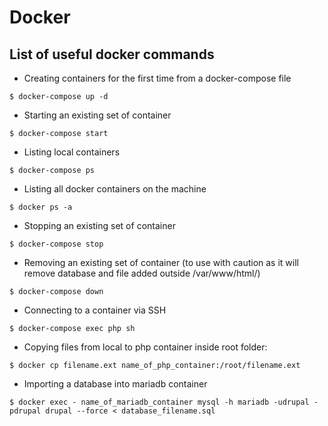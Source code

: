 # Docker

## List of useful docker commands

- Creating containers for the first time from a docker-compose file
```
$ docker-compose up -d
```

- Starting an existing set of container
```
$ docker-compose start
```

- Listing local containers
```
$ docker-compose ps
```

- Listing all docker containers on the machine
```
$ docker ps -a
```

- Stopping an existing set of container
```
$ docker-compose stop
```

- Removing an existing set of container (to use with caution as it will remove database and file added outside /var/www/html/)
```
$ docker-compose down
```

- Connecting to a container via SSH
```
$ docker-compose exec php sh
```

- Copying files from local to php container inside root folder:
```
$ docker cp filename.ext name_of_php_container:/root/filename.ext
```

- Importing a database into mariadb container
```
$ docker exec - name_of_mariadb_container mysql -h mariadb -udrupal -pdrupal drupal --force < database_filename.sql
```
